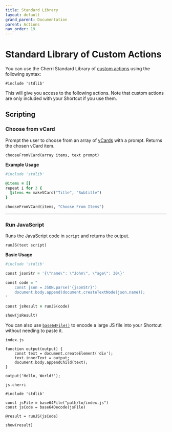 ```yaml
---
title: Standard Library
layout: default
grand_parent: Documentation
parent: Actions
nav_order: 19
---
```


# Standard Library of Custom Actions

You can use the Cherri Standard Library of [custom actions](/language/custom-actions) using the following syntax:

```
#include 'stdlib'
```

This will give you access to the following actions. Note that custom actions are only included with your Shortcut if you use them.

## Scripting

### Choose from vCard

Prompt the user to choose from an array of [vCards](/language/vcards) with a prompt. Returns the chosen vCard item.

```
chooseFromVCard(array items, text prompt)
```

**Example Usage**

```ruby
#include 'stdlib'

@items = []
repeat i for 3 {
  @items += makeVCard("Title", "Subtitle")
}

chooseFromVCard(items, "Choose From Items")
```

---

### Run JavaScript

Runs the JavaScript code in `script` and returns the output.

```
runJS(text script)
```

**Basic Usage**

```ruby
#include 'stdlib'

const jsonStr = '{\"name\": \"John\", \"age\": 30\}'

const code = "
    const json = JSON.parse('{jsonStr}')
    document.body.append(document.createTextNode(json.name));
"

const jsResult = runJS(code)

show(jsResult)
```

You can also use [`base64File()`](/language/standard/builtin#base64-encode-file) to encode a large JS file into your Shortcut without needing to paste it.

`index.js`
```
function output(output) {
    const text = document.createElement('div');
    text.innerText = output;
    document.body.appendChild(text);
}

output('Hello, World!');
```

`js.cherri`
```
#include 'stdlib'

const jsFile = base64File("path/to/index.js")
const jsCode = base64Decode(jsFile)

@result = runJS(jsCode)

show(result)
```
